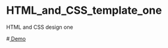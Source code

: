 # HTML_and_CSS_template_one
HTML and CSS design one



#[ Demo](https://ahmedhamdy678.github.io/HTML_and_CSS_template_one/)
